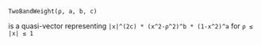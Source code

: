 ```
TwoBandWeight(ρ, a, b, c)
```

is a quasi-vector representing `|x|^(2c) * (x^2-ρ^2)^b * (1-x^2)^a`  for `ρ ≤ |x| ≤ 1`
